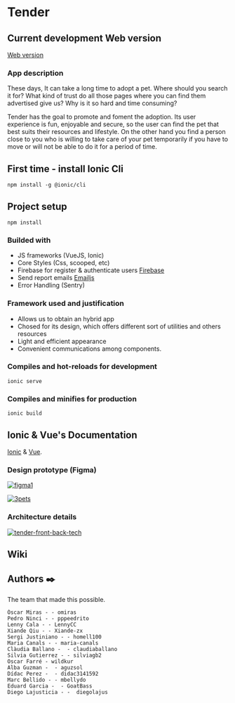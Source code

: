 # Tender

## Current development Web version

[Web version](https://animalslist-19bbf.web.app/)

### App description

These days, It can take a long time to adopt a pet. Where should you search it for? What kind of trust do all those pages where you can find them advertised give us? Why is it so hard and time consuming?

Tender has the goal to promote and foment the adoption. Its user experience is fun, enjoyable and secure, so the user can find the pet that best suits their resources and lifestyle. On the other hand you find a person close to you who is willing to take care of your pet temporarily if you have to move or will not be able to do it for a period of time. 


## First time - install Ionic Cli
```
npm install -g @ionic/cli
```

## Project setup
```
npm install
```

### Builded with
  + JS frameworks (VueJS, Ionic) 
  + Core Styles (Css, scooped, etc)
  + Firebase for register & authenticate users [Firebase](https://firebase.google.com/?hl=es)
  + Send report emails [Emailjs](https://www.emailjs.com/)
  + Error Handling (Sentry)

### Framework used and justification
  + Allows us to obtain an hybrid app
  + Chosed for its design, which offers different sort of utilities and others resources
  + Light and efficient appearance
  + Convenient communications among components.


### Compiles and hot-reloads for development
```
ionic serve
```

### Compiles and minifies for production
```
ionic build
```


## Ionic & Vue's Documentation

[Ionic](https://ionicframework.com/docs/) & [Vue](https://v3.vuejs.org/).



### Design prototype (Figma)

<a href="https://www.figma.com/file/aUHXVXsho6ZdnWUjd6bmgi/Tinder-Mockup-for-Sketch?node-id=0%3A1"><img src="https://i.ibb.co/8gg5QZ9/figma1.jpg" alt="figma1" border="0"></a>

<a href="https://www.figma.com/file/aUHXVXsho6ZdnWUjd6bmgi/Tinder-Mockup-for-Sketch?node-id=0%3A1"><img src="https://i.ibb.co/KFLfVH8/3pets.jpg" alt="3pets" border="0"></a>


### Architecture details 

<a href="https://ibb.co/znXNvy8"><img src="https://i.ibb.co/bWs79SH/tender-front-back-tech.jpg" alt="tender-front-back-tech" border="0"></a>


## Wiki


## Authors :black_nib:

The team that made this possible.

    Óscar Miras - - omiras 
    Pedro Ninci - - pppeedrito 
    Lenny Cala - - LennyCC  
    Xiande Qiu - - Xiande-zx 
    Sergi Justiniano - - homell100   
    Maria Canals - - maria-canals 
    Clàudia Ballano -  - claudiaballano 
    Silvia Gutierrez - - silviagb2   
    Oscar Farré - wildkur 
    Alba Guzman -  - aguzsol 
    Dídac Perez -  - didac3141592 
    Marc Bellido - - mbellydo 
    Eduard Garcia -  - GoatBass 
    Diego Lajusticia - -  diegolajus 













